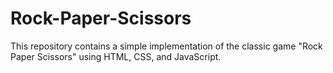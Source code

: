 # Rock-Paper-Scissors
This repository contains a simple implementation of the classic game "Rock Paper Scissors" using HTML, CSS, and JavaScript.
